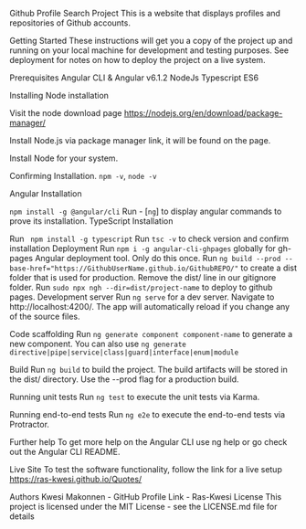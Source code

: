 Github Profile Search Project
This is a website that displays profiles and repositories of Github accounts.

Getting Started
These instructions will get you a copy of the project up and running on your local machine for development and testing purposes. See deployment for notes on how to deploy the project on a live system.

Prerequisites
Angular CLI & Angular v6.1.2 NodeJs Typescript ES6

Installing
Node installation

Visit the node download page https://nodejs.org/en/download/package-manager/

Install Node.js via package manager link, it will be found on the page.

Install Node for your system.

Confirming Installation. `npm -v`, `node -v`

Angular Installation

`npm install -g @angular/cli`
Run - [`ng`] to display angular commands to prove its installation.
TypeScript Installation

Run ` npm install -g typescript`
Run `tsc -v` to check version and confirm installation
Deployment
Run `npm i -g angular-cli-ghpages` globally for gh-pages Angular deployment tool. Only do this once.
Run `ng build --prod --base-href="https://GithubUserName.github.io/GithubREPO/"` to create a dist folder that is used for production.
Remove the dist/ line in our gitignore folder.
Run `sudo npx ngh --dir=dist/project-name` to deploy to github pages.
Development server
Run `ng serve` for a dev server. Navigate to http://localhost:4200/. The app will automatically reload if you change any of the source files.

Code scaffolding
Run `ng generate component component-name` to generate a new component. You can also use `ng generate directive|pipe|service|class|guard|interface|enum|module`

Build
Run `ng build` to build the project. The build artifacts will be stored in the dist/ directory. Use the --prod flag for a production build.

Running unit tests
Run `ng test` to execute the unit tests via Karma.

Running end-to-end tests
Run `ng e2e` to execute the end-to-end tests via Protractor.

Further help
To get more help on the Angular CLI use ng help or go check out the Angular CLI README.

Live Site
To test the software functionality, follow the link for a live setup https://ras-kwesi.github.io/Quotes/

Authors
Kwesi Makonnen - GitHub Profile Link - Ras-Kwesi
License
This project is licensed under the MIT License - see the LICENSE.md file for details